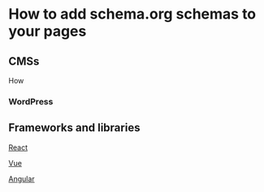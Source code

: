 # How to add schema.org schemas to your pages

## CMSs

How

### WordPress

## Frameworks and libraries

[React](https://github.com/google/react-schemaorg)

[Vue](https://github.com/vueuse/schema-org)

[Angular](https://ngxlite.com/docs/json-ld)
